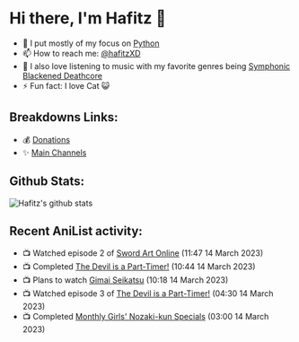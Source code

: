 # Hi there, I'm Hafitz 👋
- 🐍 I put mostly of my focus on [Python](https://python.org)
- 📫 How to reach me: [@hafitzXD](https://t.me/hafitzXD)
- 🎵 I also love listening to music with my favorite genres being [Symphonic Blackened Deathcore](https://youtu.be/qyYmS_iBcy4)
- ⚡ Fun fact: I love Cat 😺

## Breakdowns Links:
- 💰 [Donations](https://t.me/TheBreakdowns/2)
- ✨ [Main Channels](https://t.me/TheBreakdowns)

## Github Stats:
![Hafitz's github stats](https://github-readme-stats.vercel.app/api?username=breakdowns&show_icons=true&count_private=true&bg_color=00000000&text_color=777)

## Recent AniList activity:
<!-- ANILIST_ACTIVITY:start -->

-   📺 Watched episode 2 of [Sword Art Online](https://anilist.co/anime/11757) (11:47 14 March 2023)
-   📺 Completed [The Devil is a Part-Timer!](https://anilist.co/anime/15809) (10:44 14 March 2023)
-   📺 Plans to watch [Gimai Seikatsu](https://anilist.co/anime/152681) (10:18 14 March 2023)
-   📺 Watched episode 3 of [The Devil is a Part-Timer!](https://anilist.co/anime/15809) (04:30 14 March 2023)
-   📺 Completed [Monthly Girls' Nozaki-kun Specials](https://anilist.co/anime/20869) (03:00 14 March 2023)

<!-- ANILIST_ACTIVITY:end -->
